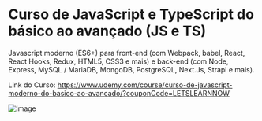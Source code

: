 <h1>Curso de JavaScript e TypeScript do básico ao avançado (JS e TS)</h1>
  
  Javascript moderno (ES6+) para front-end (com Webpack, babel, 
  React, React Hooks, Redux, HTML5, CSS3 e mais) e back-end (com Node, 
  Express, MySQL / MariaDB, MongoDB, PostgreSQL, Next.Js, Strapi e mais).

Link do Curso: https://www.udemy.com/course/curso-de-javascript-moderno-do-basico-ao-avancado/?couponCode=LETSLEARNNOW

![image](https://github.com/Galinha2/JavaScript-e-TypeScript/assets/161582309/495ff72c-f448-4de7-badb-82c637928f21)
